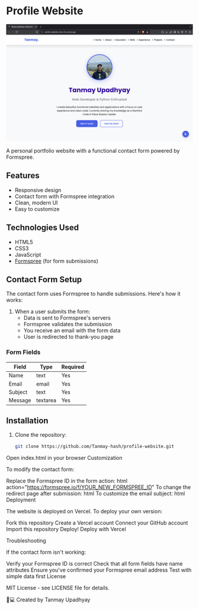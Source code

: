 # Profile Website

![Website Preview](screenshot.png) <!-- Optional: Add a screenshot -->

A personal portfolio website with a functional contact form powered by Formspree.

## Features

- Responsive design
- Contact form with Formspree integration
- Clean, modern UI
- Easy to customize

## Technologies Used

- HTML5
- CSS3
- JavaScript
- [Formspree](https://formspree.io/) (for form submissions)

## Contact Form Setup

The contact form uses Formspree to handle submissions. Here's how it works:

1. When a user submits the form:
   - Data is sent to Formspree's servers
   - Formspree validates the submission
   - You receive an email with the form data
   - User is redirected to thank-you page

### Form Fields

| Field     | Type      | Required |
|-----------|-----------|----------|
| Name      | text      | Yes      |
| Email     | email     | Yes      |
| Subject   | text      | Yes      |
| Message   | textarea  | Yes      |

## Installation

1. Clone the repository:
   ```bash
   git clone https://github.com/Tanmay-hash/profile-website.git

Open index.html in your browser
Customization

To modify the contact form:

Replace the Formspree ID in the form action:
html
action="https://formspree.io/f/YOUR_NEW_FORMSPREE_ID"
To change the redirect page after submission:
html
<input type="hidden" name="_next" value="URL_TO_YOUR_THANKYOU_PAGE">
To customize the email subject:
html
<input type="hidden" name="_subject" value="Your Custom Subject">
Deployment

The website is deployed on Vercel. To deploy your own version:

Fork this repository
Create a Vercel account
Connect your GitHub account
Import this repository
Deploy!
Deploy with Vercel

Troubleshooting

If the contact form isn't working:

Verify your Formspree ID is correct
Check that all form fields have name attributes
Ensure you've confirmed your Formspree email address
Test with simple data first
License

MIT License - see LICENSE file for details.

👨💻 Created by Tanmay Upadhyay

   
